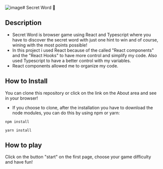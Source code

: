 ![image](https://github.com/MTR-S/secret-word/assets/133928872/5c40ce4e-74ce-48f2-9eee-a90688ba979e)# Secret Word 🔎

## Description
* Secret Word is browser game using React and Typescript where you have to discover the secret word with just one hint to win and of course, wining with the most points possible!
* In this project i used React because of the called "React components" and the "React Hooks" to have more control and simplify my code. Also used Typescript to have a better control with my variables.
* React components allowed me to organize my code.

## How to Install
You can clone this repository or click on the link on the About area and see in your browser! 
* If you choose to clone, after the installation you have to download the node modules, you can do this by using npm or yarn:
~~~NPM
npm install
~~~

~~~Yarn
yarn install
~~~

## How to play
Click on the button "start" on the first page, choose your game difficulty and have fun!
